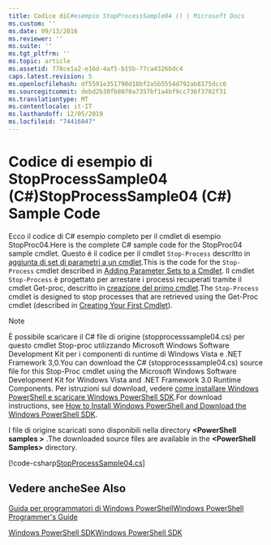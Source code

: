 ```yaml
---
title: Codice diC#esempio StopProcessSample04 () | Microsoft Docs
ms.custom: ''
ms.date: 09/13/2016
ms.reviewer: ''
ms.suite: ''
ms.tgt_pltfrm: ''
ms.topic: article
ms.assetid: 778ce1a2-e16d-4af5-b15b-77ca4326bdc4
caps.latest.revision: 5
ms.openlocfilehash: df5591e351790d18bf2a5b5554d792ab8175dcc6
ms.sourcegitcommit: debd2b38fb8070a7357bf1a4bf9cc736f3702f31
ms.translationtype: MT
ms.contentlocale: it-IT
ms.lasthandoff: 12/05/2019
ms.locfileid: "74416047"
---
```

# <a name="stopprocesssample04-c-sample-code"></a><span data-ttu-id="3be11-102">Codice di esempio di StopProcessSample04 (C#)</span><span class="sxs-lookup"><span data-stu-id="3be11-102">StopProcessSample04 (C#) Sample Code</span></span>

<span data-ttu-id="3be11-103">Ecco il codice di C# esempio completo per il cmdlet di esempio StopProc04.</span><span class="sxs-lookup"><span data-stu-id="3be11-103">Here is the complete C# sample code for the StopProc04 sample cmdlet.</span></span> <span data-ttu-id="3be11-104">Questo è il codice per il cmdlet `Stop-Process` descritto in [aggiunta di set di parametri a un cmdlet](../cmdlet/adding-parameter-sets-to-a-cmdlet.md).</span><span class="sxs-lookup"><span data-stu-id="3be11-104">This is the code for the `Stop-Process` cmdlet described in [Adding Parameter Sets to a Cmdlet](../cmdlet/adding-parameter-sets-to-a-cmdlet.md).</span></span> <span data-ttu-id="3be11-105">Il cmdlet `Stop-Process` è progettato per arrestare i processi recuperati tramite il cmdlet Get-proc, descritto in [creazione del primo cmdlet](../cmdlet/creating-a-cmdlet-without-parameters.md).</span><span class="sxs-lookup"><span data-stu-id="3be11-105">The `Stop-Process` cmdlet is designed to stop processes that are retrieved using the Get-Proc cmdlet (described in [Creating Your First Cmdlet](../cmdlet/creating-a-cmdlet-without-parameters.md)).</span></span>

> [!NOTE]
> <span data-ttu-id="3be11-106">È possibile scaricare il C# file di origine (stopprocesssample04.cs) per questo cmdlet Stop-proc utilizzando Microsoft Windows Software Development Kit per i componenti di runtime di Windows Vista e .NET Framework 3,0.</span><span class="sxs-lookup"><span data-stu-id="3be11-106">You can download the C# (stopprocesssample04.cs) source file for this Stop-Proc cmdlet using the Microsoft Windows Software Development Kit for Windows Vista and .NET Framework 3.0 Runtime Components.</span></span> <span data-ttu-id="3be11-107">Per istruzioni sul download, vedere [come installare Windows PowerShell e scaricare Windows PowerShell SDK](/powershell/scripting/developer/installing-the-windows-powershell-sdk).</span><span class="sxs-lookup"><span data-stu-id="3be11-107">For download instructions, see [How to Install Windows PowerShell and Download the Windows PowerShell SDK](/powershell/scripting/developer/installing-the-windows-powershell-sdk).</span></span>
>
> <span data-ttu-id="3be11-108">I file di origine scaricati sono disponibili nella directory **\<PowerShell samples >** .</span><span class="sxs-lookup"><span data-stu-id="3be11-108">The downloaded source files are available in the **\<PowerShell Samples>** directory.</span></span>

[!code-csharp[StopProcessSample04.cs](../../../../powershell-sdk-samples/SDK-2.0/csharp/StopProcessSample04/StopProcessSample04.cs#L11-L435 "StopProcessSample04.cs")]

## <a name="see-also"></a><span data-ttu-id="3be11-109">Vedere anche</span><span class="sxs-lookup"><span data-stu-id="3be11-109">See Also</span></span>

[<span data-ttu-id="3be11-110">Guida per programmatori di Windows PowerShell</span><span class="sxs-lookup"><span data-stu-id="3be11-110">Windows PowerShell Programmer's Guide</span></span>](./windows-powershell-programmer-s-guide.md)

[<span data-ttu-id="3be11-111">Windows PowerShell SDK</span><span class="sxs-lookup"><span data-stu-id="3be11-111">Windows PowerShell SDK</span></span>](../windows-powershell-reference.md)
